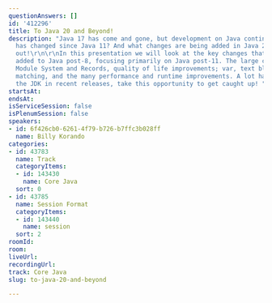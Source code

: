 ```yaml
---
questionAnswers: []
id: '412296'
title: To Java 20 and Beyond!
description: "Java 17 has come and gone, but development on Java continues on! What
  has changed since Java 11? And what changes are being added in Java 20? Come find
  out!\r\n\r\nIn this presentation we will look at the key changes that have been
  added to Java post-8, focusing primarily on Java post-11. The large changes; the
  Module System and Records, quality of life improvements; var, text blocks, pattern
  matching, and the many performance and runtime improvements. A lot has changed in
  the JDK in recent releases, take this opportunity to get caught up! "
startsAt: 
endsAt: 
isServiceSession: false
isPlenumSession: false
speakers:
- id: 6f426cb0-6261-4f79-b726-b7ffc3b028ff
  name: Billy Korando
categories:
- id: 43783
  name: Track
  categoryItems:
  - id: 143430
    name: Core Java
  sort: 0
- id: 43785
  name: Session Format
  categoryItems:
  - id: 143440
    name: session
  sort: 2
roomId: 
room: 
liveUrl: 
recordingUrl: 
track: Core Java
slug: to-java-20-and-beyond

---
```

